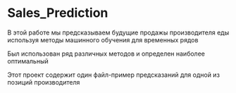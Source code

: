 # Sales_Prediction

В этой работе мы предсказываем будущие продажы производителя еды используя методы машинного обучения для временных рядов

Был использован ряд различных методов и определен наиболее оптимальный

Этот проект содержит один файл-пример предсказаний для одной из позиций производителя
